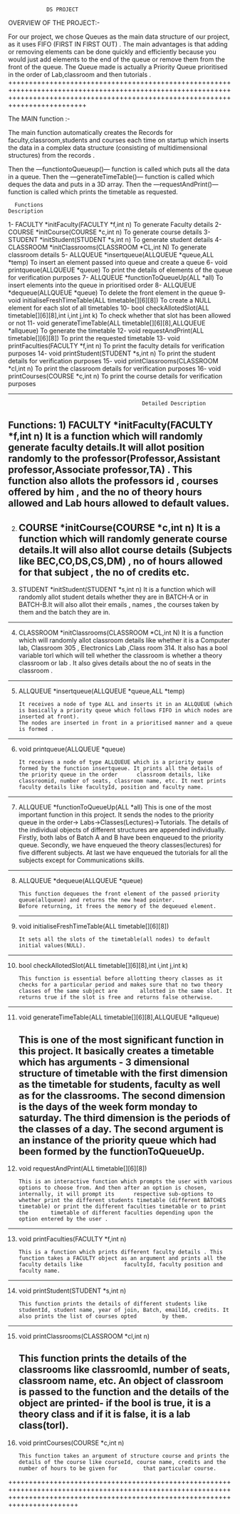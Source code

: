                 DS PROJECT

OVERVIEW OF THE PROJECT:-

For our project, we chose Queues as the main data structure of our
project, as it uses FIFO (FIRST IN FIRST OUT) . The main advantages is
that adding or removing elements can be done quickly and efficiently
because you would just add elements to the end of the queue or remove
them from the front of the queue. The Queue made is actually a Priority
Queue prioritised in the order of Lab,classroom and then tutorials .
+++++++++++++++++++++++++++++++++++++++++++++++++++++++++++++++++++++++++++++++++++++++++++++++++++++++++++++++++++++++++++++++++++++++++++++++++++++++++++++++++++++++++++++++++++++

The MAIN function :-

The main function automatically creates the Records for
faculty,classroom,students and courses each time on startup which
inserts the data in a complex data structure (consisting of
multidimensional structures) from the records .

Then the —functiontoQueueup()— function is called which puts all the
data in a queue. Then the —generateTimeTable()— function is called which
deques the data and puts in a 3D array. Then the —requestAndPrint()—
function is called which prints the timetable as requested.

      Functions                                                 Description

1- FACULTY *initFaculty(FACULTY *f,int n) To generate Faculty details 2-
COURSE *initCourse(COURSE *c,int n) To generate course details 3-
STUDENT *initStudent(STUDENT *s,int n) To generate student details 4-
CLASSROOM *initClassrooms(CLASSROOM *CL,int N) To generate classroom
details 5- ALLQUEUE *insertqueue(ALLQUEUE *queue,ALL *temp) To insert an
element passed into queue and create a queue 6- void printqueue(ALLQUEUE
*queue) To print the details of elements of the queue for verification
purposes 7- ALLQUEUE *functionToQueueUp(ALL *all) To insert elements
into the queue in prioritised order 8- ALLQUEUE *dequeue(ALLQUEUE
*queue) To delete the front element in the queue 9- void
initialiseFreshTimeTable(ALL timetable[][6][8]) To create a NULL element
for each slot of all timetables 10- bool checkAllotedSlot(ALL
timetable[][6][8],int i,int j,int k) To check whether that slot has been
allowed or not 11- void generateTimeTable(ALL timetable[][6][8],ALLQUEUE
*allqueue) To generate the timetable 12- void requestAndPrint(ALL
timetable[][6][8]) To print the requested timetable 13- void
printFaculties(FACULTY *f,int n) To print the faculty details for
verification purposes 14- void printStudent(STUDENT *s,int n) To print
the student details for verification purposes 15- void
printClassrooms(CLASSROOM *cl,int n) To print the classroom details for
verification purposes 16- void printCourses(COURSE \*c,int n) To print
the course details for verification purposes

* * * * *

                                              Detailed Description

Functions: 1) FACULTY *initFaculty(FACULTY *f,int n) It is a function
which will randomly generate faculty details.It will allot position
randomly to the professor(Professor,Assistant professor,Associate
professor,TA) . This function also allots the professors id , courses
offered by him , and the no of theory hours allowed and Lab hours
allowed to default values.
-----------------------------------------------------------------------------------------------------------------------------------------------------------------------------------

2)  COURSE *initCourse(COURSE *c,int n) It is a function which will
    randomly generate course details.It will also allot course details
    (Subjects like BEC,CO,DS,CS,DM) , no of hours allowed for that
    subject , the no of credits etc.
    -----------------------------------------------------------------------------------------------------------------------------------------------------------------------------------
3)  STUDENT *initStudent(STUDENT *s,int n) It is a function which will
    randomly allot student details whether they are in BATCH-A or in
    BATCH-B.It will also allot their emails , names , the courses taken
    by them and the batch they are in.

  ------------------------------------------------------------------------
  4) CLASSROOM *initClassrooms(CLASSROOM *CL,int N) It is a function which
  will randomly allot classroom details like whether it is a Computer lab,
    Classroom 305 , Electronics Lab ,Class room 314. It also has a bool
  variable torl which will tell whether the classroom is whether a theory
   classroom or lab . It also gives details about the no of seats in the
                                classroom .
  ------------------------------------------------------------------------

5)  ALLQUEUE *insertqueue(ALLQUEUE *queue,ALL \*temp)

        It receives a node of type ALL and inserts it in an ALLQUEUE (which is basically a priority queue which follows FIFO in which nodes are inserted at front).
        The nodes are inserted in front in a prioritised manner and a queue is formed . 

* * * * *

6)  void printqueue(ALLQUEUE \*queue)

        It receives a node of type ALLQUEUE which is a priority queue formed by the function insertqueue. It prints all the details of the priority queue in the order      classroom details, like classroomid, number of seats, classroom name, etc. It next prints faculty details like facultyId, position and faculty name.    

* * * * *

7)  ALLQUEUE *functionToQueueUp(ALL *all) This is one of the most
    important function in this project. It sends the nodes to the
    priority queue in the order-\> Labs-\>Classes(Lectures)-\>Tutorials.
    The details of the individual objects of different structures are
    appended individually. Firstly, both labs of Batch A and B have been
    enqueued to the priority queue. Secondly, we have enqueued the
    theory classes(lectures) for five different subjects. At last we
    have enqueued the tutorials for all the subjects except for
    Communications skills.

* * * * *

8)  ALLQUEUE *dequeue(ALLQUEUE *queue)

        This function dequeues the front element of the passed priority queue(allqueue) and returns the new head pointer.
        Before returning, it frees the memory of the dequeued element.

    * * * * *

9)  void initialiseFreshTimeTable(ALL timetable[][6][8])

        It sets all the slots of the timetable(all nodes) to default initial values(NULL).

* * * * *

10) bool checkAllotedSlot(ALL timetable[][6][8],int i,int j,int k)

        This function is essential before allotting theory classes as it checks for a particular period and makes sure that no two theory classes of the same subject are       allotted in the same slot. It returns true if the slot is free and returns false otherwise.

* * * * *

11) void generateTimeTable(ALL timetable[][6][8],ALLQUEUE \*allqueue)

    This is one of the most significant function in this project. It basically creates a timetable which has arguments - 3 dimensional structure of timetable with the first dimension as the timetable for students, faculty as well as for the classrooms. The second dimension is the days of the week form monday to saturday. The third dimension is the periods of the classes of a day. The second argument is an instance of the priority queue which had been formed by the functionToQueueUp.
    ---------------------------------------------------------------------------------------------------------------------------------------------------------------------------------------------------------------------------------------------------------------------------------------------------------------------------------------------------------------------------------------------------------------------------------------------------------------------------------------------------

12) void requestAndPrint(ALL timetable[][6][8])

        This is an interactive function which prompts the user with various options to choose from. And then after an option is chosen, internally, it will prompt its      respective sub-options to whether print the different students timetable (different BATCHES timetable) or print the different faculties timetable or to print the       timetable of different faculties depending upon the option entered by the user .     

* * * * *

13) void printFaculties(FACULTY \*f,int n)

        This is a function which prints different faculty details . This function takes a FACULTY object as an argument and prints all the faculty details like             facultyId, faculty position and faculty name. 

* * * * *

14) void printStudent(STUDENT \*s,int n)

        This function prints the details of different students like studentId, student name, year of join, Batch, emailId, credits. It also prints the list of courses opted        by them.

* * * * *

15) void printClassrooms(CLASSROOM \*cl,int n)

    This function prints the details of the classrooms like classroomId, number of seats, classroom name, etc. An object of classroom is passed to the function and the details of the object are printed- if the bool is true, it is a theory class and if it is false, it is a lab class(torl).
    ---------------------------------------------------------------------------------------------------------------------------------------------------------------------------------------------------------------------------------------------------------------------------------------------

16) void printCourses(COURSE \*c,int n)

        This function takes an argument of structure course and prints the details of the course like courseId, course name, credits and the number of hours to be given for        that particular course.

+++++++++++++++++++++++++++++++++++++++++++++++++++++++++++++++++++++++++++++++++++++++++++++++++++++++++++++++++++++++++++++++++++++++++++++++++++++++++++++++++++++++++++++++++++
